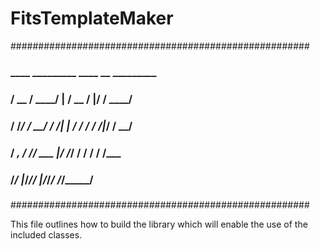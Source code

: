 # FitsTemplateMaker
######################################################
###     ____  _________    ____  __  _________
###    / __ \/ ____/   |  / __ \/  |/  / ____/
###   / /_/ / __/ / /| | / / / / /|_/ / __/   
###  / _, _/ /___/ ___ |/ /_/ / /  / / /___   
### /_/ |_/_____/_/  |_/_____/_/  /_/_____/                                      
### 
######################################################

This file outlines how to build the library which will enable
the use of the included classes.
